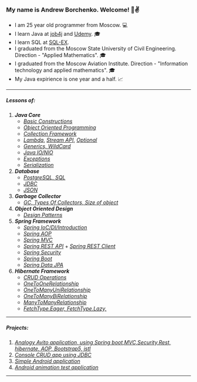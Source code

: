 ### My name is Andrew Borchenko. Welcome! 👋:v:

- I am 25 year old programmer from Moscow. :computer:
- I learn Java at [job4j](https://job4j.ru/) and [Udemy](https://www.udemy.com/). :mortar_board:
- I learn SQL at [SQL-EX](https://www.sql-ex.ru/). 
- I graduated from the Moscow State University of Civil Engineering. Direction - "Applied Mathematics". :mortar_board:
- I graduated from the Moscow Aviation Institute. Direction - "Information technology and applied mathematics". :mortar_board:
- My Java expirience is one year and a half. :chart_with_upwards_trend:
---
##### Lessons of:

 1. <b>*Java Core*</b>
    * [*Basic Constructions*](https://github.com/Ageler/job4j_elementary/tree/master/src/ru/job4j)
    * [*Object Oriented Programming*](https://github.com/Ageler/job4j_elementary/tree/master/src/ru/job4j/oop)
    * [*Collection Framework*](https://github.com/Ageler/job4j_elementary/tree/master/src/ru/job4j/collection)
    * [*Lambda*](https://github.com/Ageler/job4j_tracker/tree/master/src/main/java/ru/job4j/tracker/lambda), [*Stream API*](https://github.com/Ageler/job4j_tracker/tree/master/src/main/java/ru/job4j/tracker/stream), [*Optional*](https://github.com/Ageler/job4j_elementary/tree/master/src/ru/job4j/bank)
    * [*Generics, WildCard*](https://github.com/Ageler/-job4j_design/blob/master/src/main/java/Job4j/it/generics/Generics.java)
    * [*Java IO/NIO*](https://github.com/Ageler/job4j_elementary/tree/master/src/ru/job4j/io)
    * [*Exceptions*](https://github.com/Ageler/job4j_elementary/tree/master/src/ru/job4j/ex)
    * [*Serialization*](https://github.com/Ageler/-job4j_design/tree/master/src/main/java/Job4j/it/serialization)
 2. <b>*Database*</b>
     * [*PostgreSQL, SQL*](https://github.com/Ageler/-job4j_design/tree/master/src/main/java/Job4j/it/sqltasks)
     * [*JDBC*](https://github.com/Ageler/-job4j_design/tree/master/src/main/java/Job4j/it/JDBC)
     * [*JSON*](https://github.com/Ageler/-job4j_design/tree/master/src/main/java/Job4j/it/JSONParser)
 4. <b>*Garbage Collector*</b>
     * [*GC, Types Of Collectors, Size of object*](https://github.com/Ageler/-job4j_design/blob/master/src/main/java/Job4j/it/GC)
 5. <b>*Object Oriented Design*</b>
     * [*Design Patterns*](https://github.com/Ageler/-job4j_design/tree/master/src/main/java/Job4j/it/tdd)
 6. <b>*Spring Framework*</b>
     * [*Spring IoC/DI/Introduction*](https://github.com/Ageler/spring_course/tree/master/src/main/java/spring_introduction)
     * [*Spring AOP*](https://github.com/Ageler/spring_course_mvc_hibernate_aop/blob/master/src/main/java/ru/andrewborchenko/spring/mvc_hibernate_aop/aspect/MyLoggingAspect.java)
     * [*Spring MVC*](https://github.com/Ageler/spring_course_mvc2/tree/master/src/main/java/com/andrewborchenko/spring/mvc)
     * [*Spring REST API*](https://github.com/Ageler/com.andrewborchenko.spring.rest) + [*Spring REST Client*](https://github.com/Ageler/com.andrewborchenko.spring.rest.client)
     * [*Spring Security*](https://github.com/Ageler/spring_course_security/tree/master/src/main)
     * [*Spring Boot*](https://github.com/Ageler/spring_course_springboot)
     * [*Spring Data JPA*](https://github.com/Ageler/spring_data_jpa/tree/master/src/main/java/com/andrewborchenko/spring/springboot)
 7. <b>*Hibernate Framework*</b>
     * [*CRUD Operations*](https://github.com/Ageler/spring_course_mvc_hibernate_aop/tree/master/src/main/java/ru/andrewborchenko/spring/mvc_hibernate_aop)
     * [*OneToOneRelationship*](https://github.com/Ageler/spring_course/tree/master/src/main/java/hibernate_one2one)
     * [*OneToManyUniRelationship*](https://github.com/Ageler/spring_course/tree/master/src/main/java/hibernate_one2manyUni)
     * [*OneToManyBiRelationship*](https://github.com/Ageler/spring_course/tree/master/src/main/java/hibernate_one2manyBi)
     * [*ManyToManyRelationship*](https://github.com/Ageler/spring_course/tree/master/src/main/java/hibernate_many2many)
     * [*FetchType.Eager, FetchType.Lazy,*](https://github.com/Ageler/buycycle/blob/master/src/main/java/com/andrewborchenko/spring/buycycle/models/Image.java)
    
---
##### Projects:

1. [*Analogy Avito application, using Spring boot,MVC,Security,Rest, hibernate, AOP, Bootstrap5, jstl*](https://github.com/Ageler/buycycle)
2. [*Console CRUD app using JDBC*](https://github.com/Frostetsky/job4j_tracker)
3. [*Simple Android application*](https://github.com/Ageler/MusicShop)
4. [*Android animation test application*](https://github.com/Ageler/AnimationTest)
---
